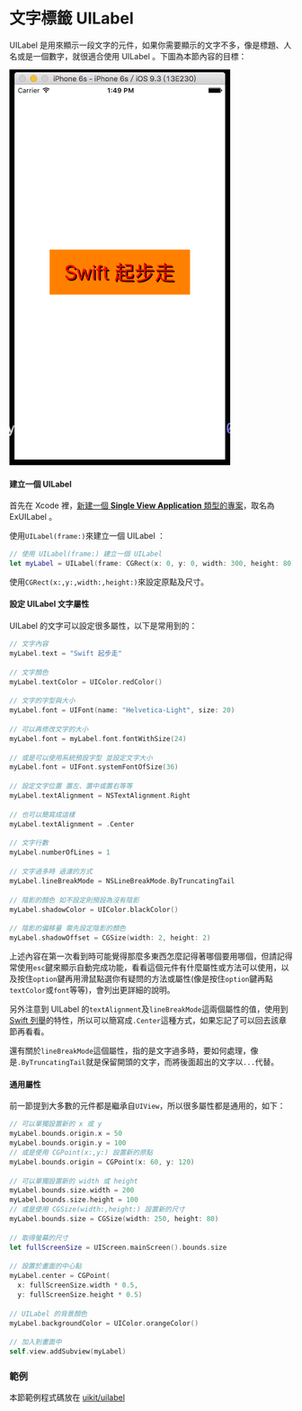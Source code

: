 # 文字標籤 UILabel

UILabel 是用來顯示一段文字的元件，如果你需要顯示的文字不多，像是標題、人名或是一個數字，就很適合使用 UILabel 。下圖為本節內容的目標：

![uilabel01](../images/uikit/uilabel/uilabel01.png)

#### 建立一個 UILabel

首先在 Xcode 裡，[新建一個 **Single View Application** 類型的專案](../more/open_project.md#create_a_new_project)，取名為 ExUILabel 。

使用`UILabel(frame:)`來建立一個 UILabel ：

```swift
// 使用 UILabel(frame:) 建立一個 UILabel
let myLabel = UILabel(frame: CGRect(x: 0, y: 0, width: 300, height: 80))

```

使用`CGRect(x:,y:,width:,height:)`來設定原點及尺寸。

#### 設定 UILabel 文字屬性

UILabel 的文字可以設定很多屬性，以下是常用到的：

```swift
// 文字內容
myLabel.text = "Swift 起步走"

// 文字顏色
myLabel.textColor = UIColor.redColor()

// 文字的字型與大小
myLabel.font = UIFont(name: "Helvetica-Light", size: 20)

// 可以再修改文字的大小
myLabel.font = myLabel.font.fontWithSize(24)

// 或是可以使用系統預設字型 並設定文字大小
myLabel.font = UIFont.systemFontOfSize(36)

// 設定文字位置 置左、置中或置右等等
myLabel.textAlignment = NSTextAlignment.Right

// 也可以簡寫成這樣
myLabel.textAlignment = .Center

// 文字行數
myLabel.numberOfLines = 1

// 文字過多時 過濾的方式
myLabel.lineBreakMode = NSLineBreakMode.ByTruncatingTail

// 陰影的顏色 如不設定則預設為沒有陰影
myLabel.shadowColor = UIColor.blackColor()

// 陰影的偏移量 需先設定陰影的顏色
myLabel.shadowOffset = CGSize(width: 2, height: 2)

```

上述內容在第一次看到時可能覺得那麼多東西怎麼記得著哪個要用哪個，但請記得常使用`esc`鍵來顯示自動完成功能，看看這個元件有什麼屬性或方法可以使用，以及按住`option`鍵再用滑鼠點選你有疑問的方法或屬性(像是按住`option`鍵再點`textColor`或`font`等等)，會列出更詳細的說明。

另外注意到 UILabel 的`textAlignment`及`lineBreakMode`這兩個屬性的值，使用到 [Swift 列舉](../ch2/enumerations.md)的特性，所以可以簡寫成`.Center`這種方式，如果忘記了可以回去該章節再看看。

還有關於`lineBreakMode`這個屬性，指的是文字過多時，要如何處理，像是`.ByTruncatingTail`就是保留開頭的文字，而將後面超出的文字以`...`代替。

#### 通用屬性

前一節提到大多數的元件都是繼承自`UIView`，所以很多屬性都是通用的，如下：

```swift
// 可以單獨設置新的 x 或 y
myLabel.bounds.origin.x = 50
myLabel.bounds.origin.y = 100
// 或是使用 CGPoint(x:,y:) 設置新的原點
myLabel.bounds.origin = CGPoint(x: 60, y: 120)

// 可以單獨設置新的 width 或 height
myLabel.bounds.size.width = 200
myLabel.bounds.size.height = 100
// 或是使用 CGSize(width:,height:) 設置新的尺寸
myLabel.bounds.size = CGSize(width: 250, height: 80)

// 取得螢幕的尺寸
let fullScreenSize = UIScreen.mainScreen().bounds.size

// 設置於畫面的中心點
myLabel.center = CGPoint(
  x: fullScreenSize.width * 0.5,
  y: fullScreenSize.height * 0.5)

// UILabel 的背景顏色
myLabel.backgroundColor = UIColor.orangeColor()

// 加入到畫面中
self.view.addSubview(myLabel)

```


### 範例

本節範例程式碼放在 [uikit/uilabel](https://github.com/itisjoe/swiftgo_files/tree/master/uikit/uilabel)

